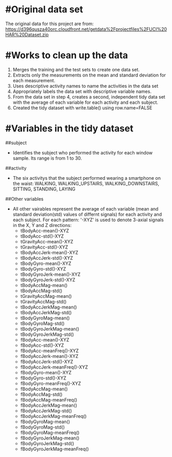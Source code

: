 #Original data set
=============================
The original data for this project are from: https://d396qusza40orc.cloudfront.net/getdata%2Fprojectfiles%2FUCI%20HAR%20Dataset.zip

#Works to clean up the data 
=============================
1. Merges the training and the test sets to create one data set.
2. Extracts only the measurements on the mean and standard deviation for each measurement. 
3. Uses descriptive activity names to name the activities in the data set
4. Appropriately labels the data set with descriptive variable names. 
5. From the data set in step 4, creates a second, independent tidy data set with the average of each variable for each activity and each subject.
6. Created the tidy dataset with write.table() using row.name=FALSE


#Variables in the tidy dataset
=============================
##subject
* Identifies the subject who performed the activity for each window sample. Its range is from 1 to 30.

##activity
* The six activitys that the subject performed wearing a smartphone on the waist: WALKING, WALKING_UPSTAIRS, WALKING_DOWNSTAIRS, SITTING, STANDING, LAYING

##Other variables
* All other vairables represent the average of each variable (mean and standard deviation(std) values of differnt signals) for each activity and each subject. For each pattern: '-XYZ' is used to denote 3-axial signals in the X, Y and Z directions:
	* tBodyAcc-mean()-XYZ
	* tBodyAcc-std()-XYZ
	* tGravityAcc-mean()-XYZ
	* tGravityAcc-std()-XYZ
	* tBodyAccJerk-mean()-XYZ
	* tBodyAccJerk-std()-XYZ
	* tBodyGyro-mean()-XYZ
	* tBodyGyro-std()-XYZ
	* tBodyGyroJerk-mean()-XYZ
	* tBodyGyroJerk-std()-XYZ
	* tBodyAccMag-mean()
	* tBodyAccMag-std()
	* tGravityAccMag-mean()
	* tGravityAccMag-std()
	* tBodyAccJerkMag-mean()
	* tBodyAccJerkMag-std()
	* tBodyGyroMag-mean()
	* tBodyGyroMag-std()
	* tBodyGyroJerkMag-mean()
	* tBodyGyroJerkMag-std()
	* fBodyAcc-mean()-XYZ
	* fBodyAcc-std()-XYZ
	* fBodyAcc-meanFreq()-XYZ
	* fBodyAccJerk-mean()-XYZ
	* fBodyAccJerk-std()-XYZ
	* fBodyAccJerk-meanFreq()-XYZ
	* fBodyGyro-mean()-XYZ
	* fBodyGyro-std()-XYZ
	* fBodyGyro-meanFreq()-XYZ
	* fBodyAccMag-mean()
	* fBodyAccMag-std()
	* fBodyAccMag-meanFreq()
	* fBodyAccJerkMag-mean()
	* fBodyAccJerkMag-std()
	* fBodyAccJerkMag-meanFreq()
	* fBodyGyroMag-mean()
	* fBodyGyroMag-std()
	* fBodyGyroMag-meanFreq()
	* fBodyGyroJerkMag-mean()
	* fBodyGyroJerkMag-std()
	* fBodyGyroJerkMag-meanFreq()






